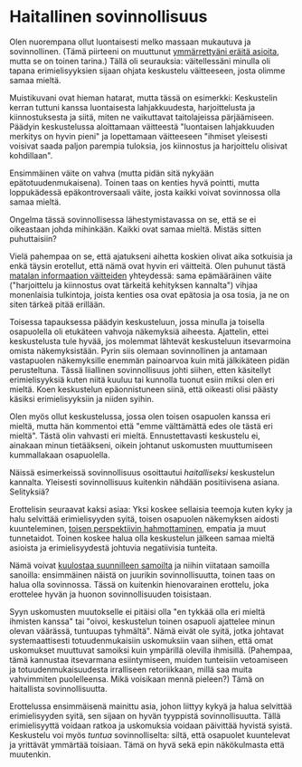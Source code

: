 # Haitallinen sovinnollisuus

Olen nuorempana ollut luontaisesti melko massaan mukautuva ja sovinnollinen. (Tämä piirteeni on muuttunut [ymmärrettyäni eräitä asioita](/epi/kerran_luotin), mutta se on toinen tarina.) Tällä oli seurauksia: väitellessäni minulla oli tapana erimielisyyksien sijaan ohjata keskustelu väitteeseen, josta olimme samaa mieltä.

Muistikuvani ovat hieman hatarat, mutta tässä on esimerkki: Keskustelin kerran tuttuni kanssa luontaisesta lahjakkuudesta, harjoittelusta ja kiinnostuksesta ja siitä, miten ne vaikuttavat taitolajeissa pärjäämiseen. Päädyin keskustelussa aloittamaan väitteestä "luontaisen lahjakkuuden merkitys on hyvin pieni" ja lopettamaan väitteeseen "ihmiset yleisesti voisivat saada paljon parempia tuloksia, jos kiinnostus ja harjoittelu olisivat kohdillaan".

Ensimmäinen väite on vahva (mutta pidän sitä nykyään epätotuudenmukaisena). Toinen taas on kenties hyvä pointti, mutta loppukädessä epäkontroversaali väite, josta kaikki voivat sovinnossa olla samaa mieltä.

Ongelma tässä sovinnollisessa lähestymistavassa on se, että se ei oikeastaan johda mihinkään. Kaikki ovat samaa mieltä. Mistäs sitten puhuttaisiin?

Vielä pahempaa on se, että ajatukseni aihetta koskien olivat aika sotkuisia ja enkä täysin erotellut, että nämä ovat hyvin eri väitteitä. Olen puhunut tästä [matalan informaation väitteiden](/epi/matala_informaatio) yhteydessä: sama epämääräinen väite ("harjoittelu ja kiinnostus ovat tärkeitä kehityksen kannalta") vihjaa monenlaisia tulkintoja, joista kenties osa ovat epätosia ja osa tosia, ja ne on siten tärkeä pitää erillään.

Toisessa tapauksessa päädyin keskusteluun, jossa minulla ja toisella osapuolella oli etukäteen vahvoja näkemyksiä aiheesta. Ajattelin, ettei keskustelusta tule hyvää, jos molemmat lähtevät keskusteluun itsevarmoina omista näkemyksistään. Pyrin siis olemaan sovinnollinen ja antamaan vastapuolen näkemyksille enemmän painoarvoa kuin mitä jälkikäteen pidän perusteltuna. Tässä liiallinen sovinnollisuus johti siihen, etten käsitellyt erimielisyyksiä kuten niitä kuuluu tai kunnolla tuonut esiin miksi olen eri mieltä. Koen keskustelun epäonnistuneen siinä, että oikeasti olisi päästy käsiksi erimielisyyksiin ja niiden syihin.

Olen myös ollut keskustelussa, jossa olen toisen osapuolen kanssa eri mieltä, mutta hän kommentoi että "emme välttämättä edes ole tästä eri mieltä". Tästä olin vahvasti eri mieltä. Ennustettavasti keskustelu ei, ainakaan minun tietääkseni, oikein johtanut uskomusten muuttumiseen kummallakaan osapuolella.

Näissä esimerkeissä sovinnollisuus osoittautui *haitalliseksi* keskustelun kannalta. Yleisesti sovinnollisuus kuitenkin nähdään positiivisena asiana. Selityksiä?

Erottelisin seuraavat kaksi asiaa: Yksi koskee sellaisia teemoja kuten kyky ja halu selvittää erimielisyyden syitä, toisen osapuolen näkemyksen aidosti kuunteleminen, [toisen perspektiivin hahmottaminen](/epi/reflektointi), empatia ja muut tunnetaidot. Toinen koskee halua olla keskustelun jälkeen samaa mieltä asioista ja erimielisyydestä johtuvia negatiivisia tunteita.

Nämä voivat [kuulostaa suunnilleen samoilta](/epi/sumuiset_ajatukset) ja niihin viitataan samoilla sanoilla: ensimmäinen näistä on juurikin sovinnollisuutta, toinen taas on halua olla sovinnossa. Tässä on kuitenkin hienovarainen erottelu, joka erottelee hyvän ja huonon sovinnollisuuden toisistaan.

Syyn uskomusten muutokselle ei pitäisi olla "en tykkää olla eri mieltä ihmisten kanssa" tai "oivoi, keskustelun toinen osapuoli ajattelee minun olevan väärässä, tuntuupas tyhmältä". Nämä eivät ole syitä, jotka johtavat systemaattisesti totuudenmukaisiin uskomuksiin vaan siihen, että omat uskomukset muuttuvat samoiksi kuin ympärillä olevilla ihmisillä. (Pahempaa, tämä kannustaa itsevarmana esiintymiseen, muiden tunteisiin vetoamiseen ja totuudenmukaisuudesta irralliseen retoriikkaan, millä saa muita vahvimmiten puolelleensa. Mikä voisikaan mennä pieleen?) Tämä on haitallista sovinnollisuutta.

Erottelussa ensimmäisenä mainittu asia, johon liittyy kykyä ja halua selvittää erimielisyyden syitä, sen sijaan on hyvän tyyppistä sovinnollisuutta. Tällä erimielisyyttä voidaan ratkoa ja uskomuksia voidaan päivittää hyvistä syistä. Keskustelu voi myös *tuntua* sovinnolliselta: siltä, että osapuolet kuuntelevat ja yrittävät ymmärtää toisiaan. Tämä on hyvä sekä epin näkökulmasta että muutenkin.
